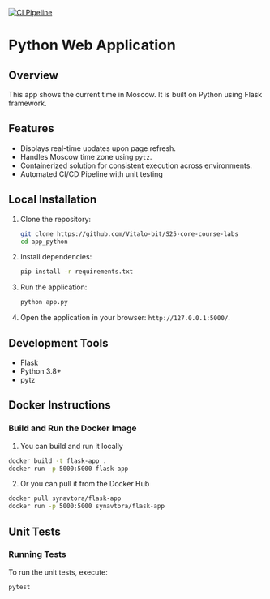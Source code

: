 [![CI Pipeline](https://github.com/Vitalo-bit/S25-core-course-labs/actions/workflows/ci.yml/badge.svg?branch=lab3)](https://github.com/Vitalo-bit/S25-core-course-labs/actions/workflows/ci.yml)

# Python Web Application

## Overview
This app shows the current time in Moscow. It is built on Python using Flask framework.

## Features
- Displays real-time updates upon page refresh.
- Handles Moscow time zone using `pytz`.
- Containerized solution for consistent execution across environments.
- Automated CI/CD Pipeline with unit testing

## Local Installation
1. Clone the repository:
   ```bash
   git clone https://github.com/Vitalo-bit/S25-core-course-labs
   cd app_python
   ```
2. Install dependencies:
   ```bash
   pip install -r requirements.txt
   ```
3. Run the application:
   ```bash
   python app.py
   ```
4. Open the application in your browser: `http://127.0.0.1:5000/`.

## Development Tools
- Flask
- Python 3.8+
- pytz

## Docker Instructions

### Build and Run the Docker Image
1. You can build and run it locally
```bash
docker build -t flask-app .
docker run -p 5000:5000 flask-app
```
2. Or you can pull it from the Docker Hub
```bash
docker pull synavtora/flask-app
docker run -p 5000:5000 synavtora/flask-app
```

## Unit Tests

### Running Tests
To run the unit tests, execute:
```bash
pytest
